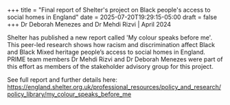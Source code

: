 +++
title = "Final report of Shelter's project on Black people's access to social homes in England"
date = 2025-07-20T19:29:15-05:00
draft = false
+++
Dr Deborah Menezes and Dr Mehdi Rizvi | April 2024

Shelter has published a new report called 'My colour speaks before me'. This peer-led research shows how racism and discrimination affect Black and Black Mixed heritage people’s access to social homes in England. PRIME team members Dr Mehdi Rizvi and Dr Deborah Menezes were part of this effort as members of the stakeholder advisory group for this project. 

See full report and further details here: https://england.shelter.org.uk/professional_resources/policy_and_research/policy_library/my_colour_speaks_before_me